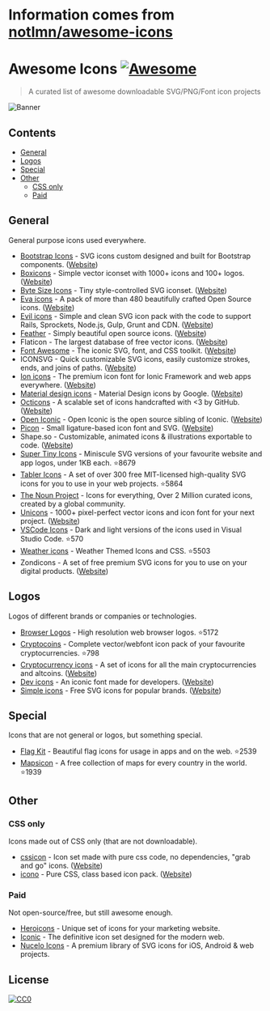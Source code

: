 # Information comes from [notlmn/awesome-icons](https://github.com/notlmn/awesome-icons)
# Awesome Icons [![Awesome](https://awesome.re/badge.svg)](https://awesome.re)

> A curated list of awesome downloadable SVG/PNG/Font icon projects

![Banner](./media/banner.png)

## Contents

- [General](#general)
- [Logos](#logos)
- [Special](#special)
- [Other](#other)
  - [CSS only](#css-only)
  - [Paid](#paid)


## General

General purpose icons used everywhere.

- [Bootstrap Icons](https://github.com/twbs/icons#readme) - SVG icons custom designed and built for Bootstrap components. ([Website](https://icons.getbootstrap.com/))
- [Boxicons](https://github.com/atisawd/boxicons#readme) - Simple vector iconset with 1000+ icons and 100+ logos. ([Website](https://boxicons.com/))
- [Byte Size Icons](https://github.com/danklammer/bytesize-icons#readme) - Tiny style-controlled SVG iconset. ([Website](https://danklammer.com/bytesize-icons))
- [Eva icons](https://github.com/akveo/eva-icons#readme) - A pack of more than 480 beautifully crafted Open Source icons. ([Website](https://akveo.github.io/eva-icons))
- [Evil icons](https://github.com/evil-icons/evil-icons#readme) - Simple and clean SVG icon pack with the code to support Rails, Sprockets, Node.js, Gulp, Grunt and CDN. ([Website](http://evil-icons.io))
- [Feather](https://github.com/feathericons/feather#readme) - Simply beautiful open source icons. ([Website](https://feathericons.com))
- Flaticon - The largest database of free vector icons. ([Website](https://flaticon.com))
- [Font Awesome](https://github.com/FortAwesome/Font-Awesome#readme) - The iconic SVG, font, and CSS toolkit. ([Website](https://fontawesome.com))
- ICONSVG - Quick customizable SVG icons, easily customize strokes, ends, and joins of paths. ([Website](https://iconsvg.xyz))
- [Ion icons](https://github.com/ionic-team/ionicons#readme) - The premium icon font for Ionic Framework and web apps everywhere. ([Website](https://ionicons.com))
- [Material design icons](https://github.com/google/material-design-icons#readme) - Material Design icons by Google. ([Website](https://material.io/tools/icons))
- [Octicons](https://github.com/primer/octicons#readme) - A scalable set of icons handcrafted with <3 by GitHub. ([Website](https://octicons.github.com))
- [Open Iconic](https://github.com/iconic/open-iconic#readme) - Open Iconic is the open source sibling of Iconic. ([Website](https://useiconic.com/open))
- [Picon](https://github.com/yne/picon#readme) - Small ligature-based icon font and SVG. ([Website](https://yne.fr/picon))
- Shape.so - Customizable, animated icons & illustrations exportable to code. ([Website](https://shape.so))
- [Super Tiny Icons](https://github.com/edent/SuperTinyIcons#readme) - Miniscule SVG versions of your favourite website and app logos, under 1KB each. :star:8679
- [Tabler Icons](https://github.com/tabler/tabler-icons) - A set of over 300 free MIT-licensed high-quality SVG icons for you to use in your web projects. :star:5864
- [The Noun Project](https://thenounproject.com/) - Icons for everything, Over 2 Million curated icons, created by a global community.
- [Unicons](https://github.com/iconscout/unicons) - 1000+ pixel-perfect vector icons and icon font for your next project. ([Website](https://iconscout.com/unicons))
- [VSCode Icons](https://github.com/microsoft/vscode-icons#readme) - Dark and light versions of the icons used in Visual Studio Code. :star:570
- [Weather icons](https://github.com/erikflowers/weather-icons#readme) - Weather Themed Icons and CSS. :star:5503
- Zondicons - A set of free premium SVG icons for you to use on your digital products. ([Website](http://www.zondicons.com))


## Logos

Logos of different brands or companies or technologies.

- [Browser Logos](https://github.com/alrra/browser-logos#readme) - High resolution web browser logos. :star:5172
- [Cryptocoins](https://github.com/AllienWorks/cryptocoins#readme) - Complete vector/webfont icon pack of your favourite cryptocurrencies. :star:798
- [Cryptocurrency icons](https://github.com/atomiclabs/cryptocurrency-icons#readme) - A set of icons for all the main cryptocurrencies and altcoins. ([Website](http://cryptoicons.co))
- [Dev icons](https://github.com/vorillaz/devicons#readme) - An iconic font made for developers. ([Website](http://vorillaz.github.io/devicons))
- [Simple icons](https://github.com/simple-icons/simple-icons#readme) - Free SVG icons for popular brands. ([Website](https://simpleicons.org))


## Special

Icons that are not general or logos, but something special.

- [Flag Kit](https://github.com/madebybowtie/FlagKit#readme) - Beautiful flag icons for usage in apps and on the web. :star:2539
- [Mapsicon](https://github.com/djaiss/mapsicon#readme) - A free collection of maps for every country in the world. :star:1939


## Other

### CSS only

Icons made out of CSS only (that are not downloadable).

- [cssicon](https://github.com/wentin/cssicon#readme) - Icon set made with pure css code, no dependencies, "grab and go" icons. ([Website](https://cssicon.space))
- [icono](https://github.com/saeedalipoor/icono#readme) - Pure CSS, class based icon pack. ([Website](https://saeedalipoor.github.io/icono))

### Paid

Not open-source/free, but still awesome enough.

- [Heroicons](https://www.heroicons.com) - Unique set of icons for your marketing website.
- [Iconic](https://useiconic.com) - The definitive icon set designed for the modern web.
- [Nucelo Icons](https://nucleoapp.com/premium-icons) - A premium library of SVG icons for iOS, Android & web projects.


## License

[![CC0](https://mirrors.creativecommons.org/presskit/buttons/88x31/svg/cc-zero.svg)](https://creativecommons.org/publicdomain/zero/1.0/)

